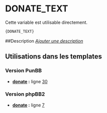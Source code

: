 # DONATE_TEXT


Cette variable est utilisable directement.

```html
{DONATE_TEXT}
```

##Description
[*Ajouter une description*](https://fa-tvars.appspot.com/var/DONATE_TEXT)

## Utilisations dans les templates

### Version PunBB
* __[donate](../tpl/var/punbb/donate.md#readme) :__ ligne [30](../tpl/src/punbb/donate.tpl#L30)

### Version phpBB2
* __[donate](../tpl/var/subsilver/donate.md#readme) :__ ligne [7](../tpl/src/subsilver/donate.tpl#L7)
